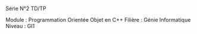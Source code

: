 Série N°2 TD/TP 

Module : Programmation Orientée Objet en C++ 
Filière : Génie Informatique
Niveau : GI1
